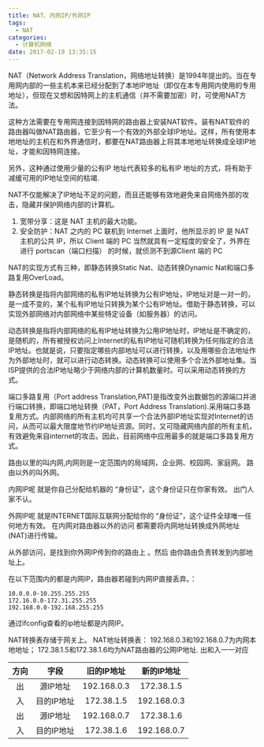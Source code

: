 ```yaml
---
title: NAT、内网IP/外网IP
tags:
  - NAT
categories:
  - 计算机网络
date: 2017-02-19 13:35:15
---
```

NAT（Network Address Translation，网络地址转换）是1994年提出的。当在专用网内部的一些主机本来已经分配到了本地IP地址（即仅在本专用网内使用的专用地址），但现在又想和因特网上的主机通信（并不需要加密）时，可使用NAT方法。

这种方法需要在专用网连接到因特网的路由器上安装NAT软件。装有NAT软件的路由器叫做NAT路由器，它至少有一个有效的外部全球IP地址。这样，所有使用本地地址的主机在和外界通信时，都要在NAT路由器上将其本地地址转换成全球IP地址，才能和因特网连接。

另外，这种通过使用少量的公有IP 地址代表较多的私有IP 地址的方式，将有助于减缓可用的IP地址空间的枯竭.

NAT不仅能解决了lP地址不足的问题，而且还能够有效地避免来自网络外部的攻击，隐藏并保护网络内部的计算机。
1. 宽带分享：这是 NAT 主机的最大功能。
2. 安全防护：NAT 之内的 PC 联机到 Internet 上面时，他所显示的 IP 是 NAT 主机的公共 IP，所以 Client 端的 PC 当然就具有一定程度的安全了，外界在进行 portscan（端口扫描） 的时候，就侦测不到源Client 端的 PC

NAT的实现方式有三种，即静态转换Static Nat、动态转换Dynamic Nat和端口多路复用OverLoad。

静态转换是指将内部网络的私有IP地址转换为公有IP地址，IP地址对是一对一的，是一成不变的，某个私有IP地址只转换为某个公有IP地址。借助于静态转换，可以实现外部网络对内部网络中某些特定设备（如服务器）的访问。

动态转换是指将内部网络的私有IP地址转换为公用IP地址时，IP地址是不确定的，是随机的，所有被授权访问上Internet的私有IP地址可随机转换为任何指定的合法IP地址。也就是说，只要指定哪些内部地址可以进行转换，以及用哪些合法地址作为外部地址时，就可以进行动态转换。动态转换可以使用多个合法外部地址集。当ISP提供的合法IP地址略少于网络内部的计算机数量时。可以采用动态转换的方式。

端口多路复用（Port address Translation,PAT)是指改变外出数据包的源端口并进行端口转换，即端口地址转换（PAT，Port Address Translation).采用端口多路复用方式。内部网络的所有主机均可共享一个合法外部IP地址实现对Internet的访问，从而可以最大限度地节约IP地址资源。同时，又可隐藏网络内部的所有主机，有效避免来自internet的攻击。因此，目前网络中应用最多的就是端口多路复用方式。

路由以里的叫内网,内网则是一定范围内的局域网，企业网、校园网、家庭网。
路由以外的叫外网。

内网IP呢 就是你自己分配给机器的 “身份证”，这个身份证只在你家有效。 出门人家不认。

外网IP呢 就是INTERNET国际互联网分配给你的 “身份证”，这个证件全球唯一任何地方有效。
在内网对路由器以外的访问 都需要将内网地址转换成外网地址(NAT)进行传输。

从外部访问，是找到你外网IP传到你的路由上 。然后 由你路由负责转发到内部地址上。

在以下范围内的都是内网IP，路由器若碰到内网IP直接丢弃。：
```
10.0.0.0-10.255.255.255
172.16.0.0-172.31.255.255
192.168.0.0-192.168.255.255
```
通过ifconfig查看的ip地址都是内网IP。

NAT转换表存储于网关上。
NAT地址转换表：
192.168.0.3和192.168.0.7为内网本地地址；
172.38.1.5和172.38.1.6均为NAT路由器的公网IP地址.
出和入一一对应

| 方向 | 字段 | 旧的IP地址 | 新的IP地址 |
|:-----:|:---:|:----------:|:----------:|
|出| 源IP地址 |192.168.0.3| 172.38.1.5 |
|入| 目的IP地址 |172.38.1.5| 192.168.0.3 |
|出| 源IP地址 |192.168.0.7|172.38.1.6|
|入| 目的IP地址 |172.38.1.6| 192.168.0.7 |
